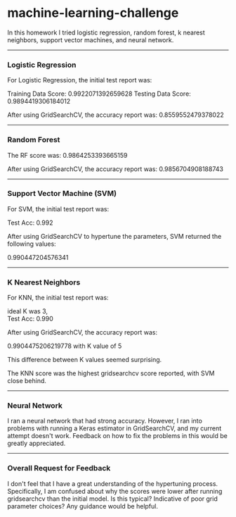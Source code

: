 # machine-learning-challenge

In this homework I tried logistic regression, random forest, k nearest neighbors, support vector machines, and neural network.

---
### Logistic Regression

For Logistic Regression, the initial test report was:

Training Data Score: 0.9922071392659628
Testing Data Score: 0.9894419306184012

After using GridSearchCV, the accuracy report was:
0.8559552479378022

---

### Random Forest  

The RF score was:
0.9864253393665159

After using GridSearchCV, the accuracy report was:
0.9856704908188743

---
### Support Vector Machine (SVM)
For SVM, the initial test report was:

Test Acc: 0.992

After using GridSearchCV to hypertune the parameters, SVM returned the following values:

0.990447204576341

---
### K Nearest Neighbors

For KNN, the initial test report was:

ideal K was 3,  
Test Acc: 0.990  


After using GridSearchCV, the accuracy report was: 

0.9904475206219778
with K value of 5

This difference between K values seemed surprising.

The KNN score was the highest gridsearchcv score reported, with SVM close behind.

---

### Neural Network

I ran a neural network that had strong accuracy. However, I ran into problems with running a Keras estimator in GridSearchCV, and my current attempt doesn't work. Feedback on how to fix the problems in this would be greatly appreciated.

---

### Overall Request for Feedback

I don't feel that I have a great understanding of the hypertuning process. Specifically, I am confused about why the scores were lower after running gridsearchcv than the initial model. Is this typical? Indicative of poor grid parameter choices? Any guidance would be helpful.